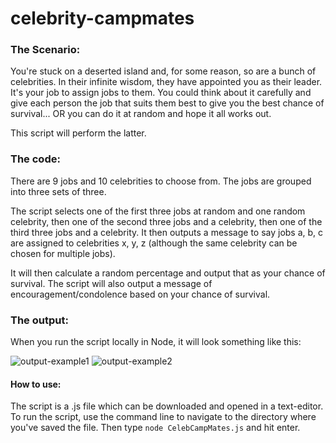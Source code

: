 # celebrity-campmates
### The Scenario:
You're stuck on a deserted island and, for some reason, so are a bunch of celebrities. In their infinite wisdom, they have appointed you as their leader.
It's your job to assign jobs to them. You could think about it carefully and give each person the job that suits them best to give you the best chance of survival...
OR you can do it at random and hope it all works out.

This script will perform the latter. 

### The code:
There are 9 jobs and 10 celebrities to choose from. The jobs are grouped into three sets of three.

The script selects one of the first three jobs at random and one random celebrity, then one of the second three jobs and a celebrity, then one of the third three jobs and a celebrity. 
It then outputs a message to say jobs a, b, c are assigned to celebrities x, y, z (although the same celebrity can be chosen for multiple jobs).

It will then calculate a random percentage and output that as your chance of survival. The script will also output a message of encouragement/condolence based on your chance of survival.

### The output:
When you run the script locally in Node, it will look something like this:

![output-example1](https://github.com/willl22/celebrity-campmates/assets/143326106/de4eff16-94c6-4fac-a2c2-0726483eba92) ![output-example2](https://github.com/willl22/celebrity-campmates/assets/143326106/720df3b2-2c99-4533-bbfd-d0c3c33bdac3)

#### How to use:
The script is a .js file which can be downloaded and opened in a text-editor. To run the script, use the command line to navigate to the directory where you've saved the file. Then type 
`node CelebCampMates.js` and hit enter.

